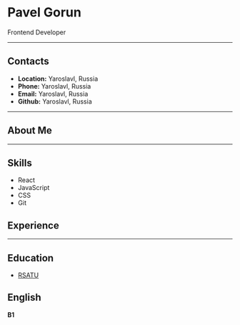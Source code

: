 # Pavel Gorun
Frontend Developer
***
## Contacts
* **Location:** Yaroslavl, Russia
* **Phone:** Yaroslavl, Russia
* **Email:** Yaroslavl, Russia
* **Github:** Yaroslavl, Russia
***
## About Me
***
## Skills
* React
* JavaScript
* CSS
* Git
## Experience
***
## Education
* [RSATU]([RSATU](https://www.rsatu.ru/))
## English
**B1**